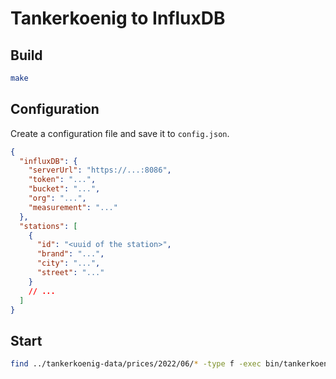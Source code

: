 # Tankerkoenig to InfluxDB

## Build

```bash
make
```

## Configuration

Create a configuration file and save it to `config.json`.

```json
{
  "influxDB": {
    "serverUrl": "https://...:8086",
    "token": "...",
    "bucket": "...",
    "org": "...",
    "measurement": "..."
  },
  "stations": [
    {
      "id": "<uuid of the station>",
      "brand": "...",
      "city": "...",
      "street": "..."
    }
    // ...
  ]
}
```

## Start

```bash
find ../tankerkoenig-data/prices/2022/06/* -type f -exec bin/tankerkoenig-to-influxdb -c config.json {} +
```
